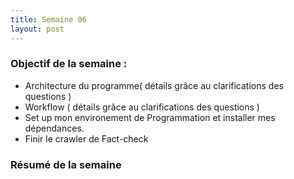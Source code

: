 ```yaml
---
title: Semaine 06
layout: post
---
```


### Objectif de la semaine : 
- Architecture du programme( détails grâce au clarifications des questions )
- Workflow ( détails grâce au clarifications des questions )
- Set up mon environement de Programmation et installer mes dépendances.
- Finir le crawler de Fact-check 


### Résumé de la semaine 



